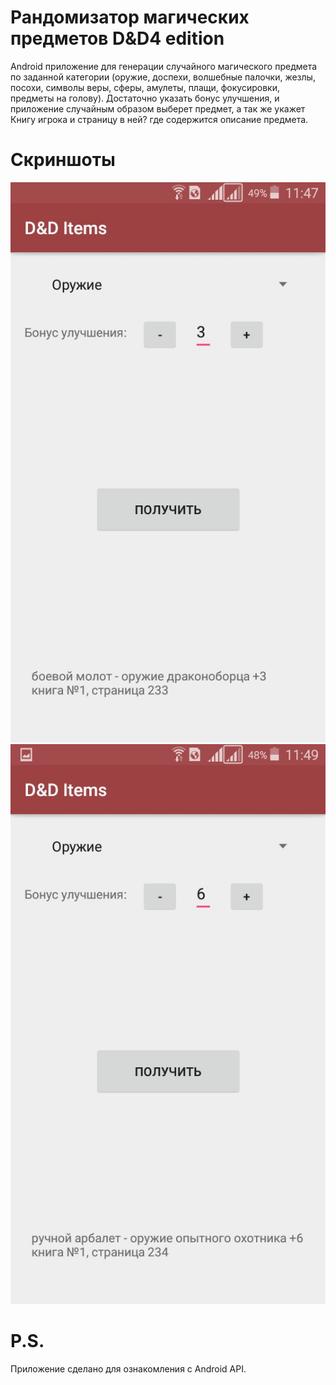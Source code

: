 # Рандомизатор магических предметов D&D4 edition
Android приложение для генерации случайного магического предмета по заданной категории (оружие, доспехи, волшебные палочки, жезлы, посохи, символы веры, сферы, амулеты, плащи, фокусировки, предметы на голову).
Достаточно указать бонус улучшения, и приложение случайным образом выберет предмет, а так же укажет Книгу игрока и страницу в ней? где содержится описание предмета.
# Скриншоты
![Скриншот 1](https://github.com/Nexterot/dnd4-magic-items/blob/develop/screenshot_1.jpg) <br>
![Скриншот 2](https://github.com/Nexterot/dnd4-magic-items/blob/develop/screenshot_2.jpg)
# P.S.
Приложение сделано для ознакомления с Android API.

